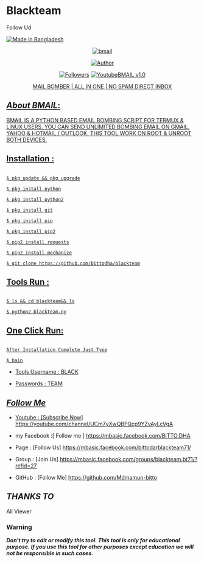 # Blackteam
Follow  Ud
<p align="left"> 

<a href="#"><img title="Made in Bangladesh" src="https://img.shields.io/badge/MADE%20IN-BANGLADESH-green?colorA=%23ff0000&colorB=%23017e40&style=for-the-badge"></a>

</p>

<p align="center"><a href="https://linktr.ee/Bitto-dha"><img title="bmail" src="https://user-images.githubusercontent.com/64999484/107213097-1ea57100-6a32-11eb-8989-2773a9873b4b.jpg"></a>

<p align="center"><a href="https://github.com/"><img title="Author" src="https://img.shields.io/badge/Author-bitto--dha-red.svg?style=for-the-badge&logo=github"></a></p>

<p align="center"><a href="https://Mdmamun-bitto/"><img title="Followers" src="https://img.shields.io/github/followers/bittodha?color=blue&style=flat-square"></a> <a href="https://https://youtube.com/channel/UCm7yXwQBFQcp9YZvAyLcVgA"><img title="Youtube" src="

<h1 align="center">BMAIL v1.0</h1>

<p align="center">      MAIL BOMBER | ALL IN ONE | NO SPAM DIRECT INBOX</p>

## ***About BMAIL***:

BMAIL IS A PYTHON BASED EMAIL BOMBING SCRIPT FOR TERMUX & LINUX USERS. YOU CAN SEND UNLIMITED BOMBING EMAIL ON GMAIL, YAHOO & HOTMAIL / OUTLOOK. THIS TOOL WORK ON ROOT & UNROOT BOTH DEVICES.

## Installation :

```

$ pkg update && pkg upgrade

$ pkg install python

$ pkg install python2

$ pkg install git

$ pkg install pip

$ pkg install pip2

$ pip2 install requests

$ pip2 install mechanize

$ git clone https://github.com/bittodha/blackteam

```

## Tools Run :

```

$ ls && cd blackteam&& ls

$ python2 blackteam.py

```

## One Click Run:

```

After Installation Complete Just Type

$ bain

```

* Tools Username : BLACK

* Passwords : TEAM

## ***Follow Me***

* Youtube : [Subscribe Now] https://youtube.com/channel/UCm7yXwQBFQcp9YZvAyLcVgA

* my Facebook :[ Follow me ] https://mbasic.facebook.com/BITTO.DHA

* Page : [Follow Us] https://mbasic.facebook.com/bittodarblackteam71/

* Group : [Join Us] https://mbasic.facebook.com/groups/blackteam.bt71/?refid=27

* GitHub : [Follow Me] https://github.com/Mdmamun-bitto

## ***THANKS TO***

All Viewer

### Warning

***Don't try to edit or modify this tool. This tool is only for educational purpose. If you use this tool for other purposes except education we will not be responsible in such cases.***

